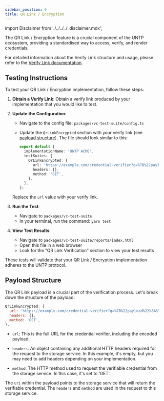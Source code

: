```yaml
---
sidebar_position: 6
title: QR Link / Encryption
---
```


import Disclaimer from './../../../\_disclaimer.mdx';

<Disclaimer />

The QR Link / Encryption feature is a crucial component of the UNTP ecosystem, providing a standardised way to access, verify, and render credentials.

For detailed information about the Verify Link structure and usage, please refer to the [Verify Link documentation](/docs/mock-apps/common/verify-link).

## Testing Instructions

To test your QR Link / Encryption implementation, follow these steps:

1. **Obtain a Verify Link**: Obtain a verify link produced by your implementation that you would like to test.

2. **Update the Configuration**:

   - Navigate to the config file: `packages/vc-test-suite/config.ts`
   - Update the `QrLinkEncrypted` section with your verify link (see [payload structure](/docs/test-suites/technical-interoperability/untp-extensions/qr-link-encryption#payload-structure)). The file should look similar to this:

     ```typescript
     export default {
       implementationName: 'UNTP ACME',
       testSuites: {
         QrLinkEncrypted: {
           url: 'https://example.com/credential-verifier?q=%7B%22payload%22%3A%7B%22uri%22%3A%22https%3A%2F%2Fapi.vckit.showthething.com%2Fencrypted-storage%2Fencrypted-data%2F0a6031a9-2740-49cd-b12b-1ed02820f01d%22%2C%22key%22%3A%22d0ad322ec820a0a420262a6b7dbdafb16eb1d35af459182022bc531d18643546%22%2C%20%22hash%22%3A%20%22QmX8fk9hygXQDbt4KsGEMiUXbt7HDRnb772HNcKtZcL2Zr%22%7D%7D',
           headers: {},
           method: 'GET',
         },
       },
     };
     ```

   Replace the `url` value with your verify link.

3. **Run the Test**:

   - Navigate to `packages/vc-test-suite`
   - In your terminal, run the command: `yarn test`

4. **View Test Results**:
   - Navigate to `packages/vc-test-suite/reports/index.html`
   - Open this file in a web browser
   - Look for the "QR Link Verification" section to view your test results

These tests will validate that your QR Link / Encryption implementation adheres to the UNTP protocol.

## Payload Structure

The QR Link payload is a crucial part of the verification process. Let's break down the structure of the payload:

```javascript
QrLinkEncrypted: {
  url: 'https://example.com/credential-verifier?q=%7B%22payload%22%3A%7B%22uri%22%3A%22https%3A%2F%2Fapi.vckit.showthething.com%2Fencrypted-storage%2Fencrypted-data%2F0a6031a9-2740-49cd-b12b-1ed02820f01d%22%2C%22key%22%3A%22d0ad322ec820a0a420262a6b7dbdafb16eb1d35af459182022bc531d18643546%22%2C%20%22hash%22%3A%20%22QmX8fk9hygXQDbt4KsGEMiUXbt7HDRnb772HNcKtZcL2Zr%22%7D%7D',
  headers: {},
  method: 'GET',
},
```

- `url`: This is the full URL for the credential verifier, including the encoded payload.

- `headers`: An object containing any additional HTTP headers required for the request to the storage service. In this example, it's empty, but you may need to add headers depending on your implementation.

- `method`: The HTTP method used to request the verifiable credential from the storage service. In this case, it's set to 'GET'.

The `uri` within the payload points to the storage service that will return the verifiable credential. The `headers` and `method` are used in the request to this storage service.
